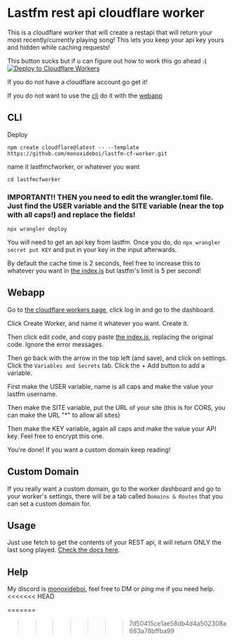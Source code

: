 # Lastfm rest api cloudflare worker

This is a cloudflare worker that will create a restapi that will return your most recently/currently playing song! This lets you keep your api key yours and hidden while caching requests!

This button sucks but if u can figure out how to work this go ahead :(
[![Deploy to Cloudflare Workers](https://deploy.workers.cloudflare.com/button)](https://deploy.workers.cloudflare.com/?url=https://github.com/monoxideboi/lastfm-cf-worker)

If you do not have a cloudflare account go get it!

If you do not want to use the [cli](#CLI) do it with the [webapp](#webapp)

## CLI

Deploy
```
npm create cloudflare@latest -- --template https://github.com/monoxideboi/lastfm-cf-worker.git
```
name it lastfmcfworker, or whatever you want
```
cd lastfmcfworker
```
### IMPORTANT!! THEN you need to edit the wrangler.toml file. Just find the USER variable and the SITE variable (near the top with all caps!) and replace the fields!

```
npx wrangler deploy
```
You will need to get an api key from lastfm. Once you do, do
`npx wrangler secret put KEY`
and put in your key in the input afterwards.

By default the cache time is 2 seconds, feel free to increase this to whatever you want in [the index.js](./src/index.js) but lastfm's limit is 5 per second!

## Webapp

Go to [the cloudflare workers page](https://workers.cloudflare.com/), click log in and go to the dashboard.

Click Create Worker, and name it whatever you want. Create it.

Then click edit code, and copy paste [the index.js](./src/index.js), replacing the original code. Ignore the error messages.

Then go back with the arrow in the top left (and save), and click on settings. Click the `Variables and Secrets` tab. Click the + Add button to add a variable.

First make the USER variable, name is all caps and make the value your lastfm username.

Then make the SITE variable, put the URL of your site (this is for CORS, you can make the URL "*" to allow all sites)

Then make the KEY variable, again all caps and make the value your API key. Feel free to encrypt this one.

You're done! If you want a custom domain keep reading!

## Custom Domain

If you really want a custom domain, go to the worker dashboard and go to your worker's settings, there will be a tab called `Domains & Routes` that you can set a custom domain for.

## Usage
Just use fetch to get the contents of your REST api, it will return ONLY the last song played. [Check the docs here](https://www.last.fm/api/show/user.getRecentTracks).

## Help
My discord is [monoxideboi](https://discord.com/users/375379813403328523), feel free to DM or ping me if you need help.
<<<<<<< HEAD

=======
>>>>>>> 7d50415ce1ae58db4d4a502308a683a78bffba99
